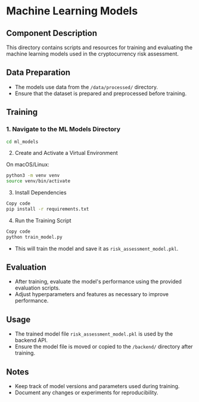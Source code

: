 # Machine Learning Models

## Component Description

This directory contains scripts and resources for training and evaluating the machine learning models used in the cryptocurrency risk assessment.

## Data Preparation

- The models use data from the `/data/processed/` directory.
- Ensure that the dataset is prepared and preprocessed before training.

## Training

### 1. Navigate to the ML Models Directory

```bash
cd ml_models
```

2. Create and Activate a Virtual Environment

On macOS/Linux:

```bash
python3 -m venv venv
source venv/bin/activate
```

3. Install Dependencies

```bash
Copy code
pip install -r requirements.txt
```

4. Run the Training Script

```bash
Copy code
python train_model.py
```

- This will train the model and save it as `risk_assessment_model.pkl`.

## Evaluation
- After training, evaluate the model's performance using the provided evaluation scripts.
- Adjust hyperparameters and features as necessary to improve performance.


## Usage
- The trained model file `risk_assessment_model.pkl` is used by the backend API.
- Ensure the model file is moved or copied to the `/backend/` directory after training.

## Notes
- Keep track of model versions and parameters used during training.
- Document any changes or experiments for reproducibility.
